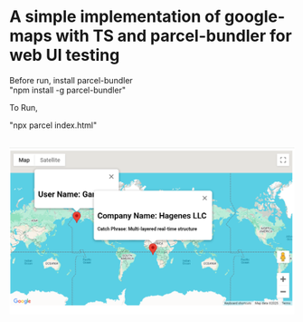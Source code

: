 # A simple implementation of google-maps with TS and parcel-bundler for web UI testing

Before run, install parcel-bundler
<br/>
"npm install -g parcel-bundler"
<br/>

To Run,
<br/>

"npx parcel index.html"
<br/><br/>

![alt text](image.png)
